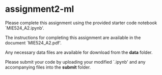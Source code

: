 # assignment2-ml

Please complete this assignment using the provided starter code notebook `MIE524_A2.ipynb'.

The instructions for completing this assignment are available in the document `MIE524_A2.pdf'.

Any necessary data files are available for download from the **data** folder.

Please submit your code by uploading your modified `.ipynb' and any accompanying files into the **submit** folder.